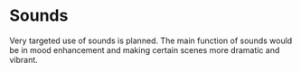 # Sounds
Very targeted use of sounds is planned.
The main function of sounds would be in mood enhancement and making certain scenes more dramatic and vibrant.
